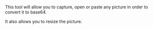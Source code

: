 This tool will allow you to capture, open or paste any picture in order to convert it to base64.

It also allows you to resize the picture.